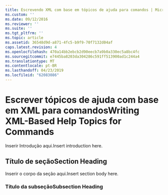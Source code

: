 ```yaml
---
title: Escrevendo XML com base em tópicos de ajuda para comandos | Microsoft Docs
ms.custom: ''
ms.date: 09/12/2016
ms.reviewer: ''
ms.suite: ''
ms.tgt_pltfrm: ''
ms.topic: article
ms.assetid: 36548d9d-a871-4fc5-b9f9-70f7132d04af
caps.latest.revision: 4
ms.openlocfilehash: 470a14bb2ebcb2d90eecb7a9b0a330ec5a8bc4fc
ms.sourcegitcommit: e7445ba8203da304286c591ff513900ad1c244a4
ms.translationtype: MT
ms.contentlocale: pt-BR
ms.lasthandoff: 04/23/2019
ms.locfileid: "62083086"
---
```

# <a name="writing-xml-based-help-topics-for-commands"></a><span data-ttu-id="b744b-102">Escrever tópicos de ajuda com base em XML para comandos</span><span class="sxs-lookup"><span data-stu-id="b744b-102">Writing XML-Based Help Topics for Commands</span></span>

<span data-ttu-id="b744b-103">Inserir Introdução aqui.</span><span class="sxs-lookup"><span data-stu-id="b744b-103">Insert introduction here.</span></span>

## <a name="section-heading"></a><span data-ttu-id="b744b-104">Título de seção</span><span class="sxs-lookup"><span data-stu-id="b744b-104">Section Heading</span></span>

 <span data-ttu-id="b744b-105">Inserir o corpo da seção aqui.</span><span class="sxs-lookup"><span data-stu-id="b744b-105">Insert section body here.</span></span>

### <a name="subsection-heading"></a><span data-ttu-id="b744b-106">Título da subseção</span><span class="sxs-lookup"><span data-stu-id="b744b-106">Subsection Heading</span></span>
